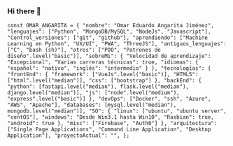 ### Hi there 👋

`const OMAR_ANGARITA = {
    "nombre": "Omar Eduardo Angarita Jiménez",
    "lenguajes": ["Python", "MongoDB/MySQL", "NodeJs", "Javascript"],
    "Control_versiones": ["git", "github"],
    "aprendiendo": ["Machine Learning en Python", "UX/UI", "PWA", "ThreeJS"],
    "antiguos_lenguajes": ["C", "bash (sh)"],
    "otros": ["POO", "Patrones de diseño".level("basic")],
    "sobreMi": {
        "Velocidad de aprendizaje": "Excepcional",
        "Varias carreras técnicas": true,
        "idiomas": {
            "español": "nativo",
            "inglés": "intermedio"
        }
    },
    "tecnologías": {
        "frontEnd": {
            "framework": ["VueJs".level("basic")],
            "HTML5": ["html".level("median")],
            "css": ["bootstrap"]
        },
        "backEnd": {
            "python": [fastapi.level("median"), flask.level("median"), django.level("median")],
            "js": ["node".level("medium"), "express".level("basic")]
        },
        "devOps": ["Docker", "ssh", "Azure", "AWS", "Apache"],
        "databases": [mysql.level("median"), mongodb.level("median")],
        "SO": {
            "linux": ["ubuntu", "ubuntu server", "centOS"],
            "windows": "Desde Win3.1 hasta Win10",
            "Rasbian": true,
            "android": true
        },
        "misc": ["Firebase", "Auth0"]
    },
    "arquitectura": ["Single Page Applications", "Command Line Application", "Desktop Application"],
    "proyectoActual": "",
};
`


<!--
**omarchalito/omarchalito** is a ✨ _special_ ✨ repository because its `README.md` (this file) appears on your GitHub profile.

Here are some ideas to get you started:

- 🔭 I’m currently working on ...
- 🌱 I’m currently learning ...
- 👯 I’m looking to collaborate on ...
- 🤔 I’m looking for help with ...
- 💬 Ask me about ...
- 📫 How to reach me: ...
- 😄 Pronouns: ...
- ⚡ Fun fact: ...
-->
